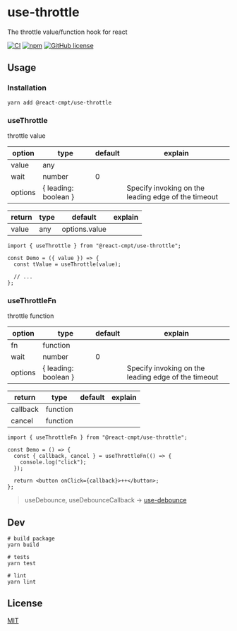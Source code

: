 # use-throttle

The throttle value/function hook for react

[![CI](https://github.com/react-cmpt/use-throttle/workflows/CI/badge.svg?branch=master)](https://github.com/react-cmpt/use-throttle/actions?query=workflow%3ACI)
[![npm](https://img.shields.io/npm/v/@react-cmpt/use-throttle.svg)](https://www.npmjs.com/package/@react-cmpt/use-throttle)
[![GitHub license](https://img.shields.io/github/license/react-cmpt/use-throttle)](https://github.com/react-cmpt/use-throttle/blob/master/LICENSE)

## Usage

### Installation

```shell
yarn add @react-cmpt/use-throttle
```

### useThrottle

throttle value

| option  | type                 | default | explain                                             |
| ------- | -------------------- | ------- | --------------------------------------------------- |
| value   | any                  |         |                                                     |
| wait    | number               | 0       |                                                     |
| options | { leading: boolean } |         | Specify invoking on the leading edge of the timeout |

| return | type | default       | explain |
| ------ | ---- | ------------- | ------- |
| value  | any  | options.value |         |

```tsx
import { useThrottle } from "@react-cmpt/use-throttle";

const Demo = ({ value }) => {
  const tValue = useThrottle(value);

  // ...
};
```

### useThrottleFn

throttle function

| option  | type                 | default | explain                                             |
| ------- | -------------------- | ------- | --------------------------------------------------- |
| fn      | function             |         |                                                     |
| wait    | number               | 0       |                                                     |
| options | { leading: boolean } |         | Specify invoking on the leading edge of the timeout |

| return   | type     | default | explain |
| -------- | -------- | ------- | ------- |
| callback | function |         |         |
| cancel   | function |         |         |

```tsx
import { useThrottleFn } from "@react-cmpt/use-throttle";

const Demo = () => {
  const { callback, cancel } = useThrottleFn(() => {
    console.log("click");
  });

  return <button onClick={callback}>++</button>;
};
```

> useDebounce, useDebounceCallback -> [use-debounce](https://github.com/xnimorz/use-debounce)

## Dev

```shell
# build package
yarn build

# tests
yarn test

# lint
yarn lint
```

## License

[MIT](./LICENSE)
